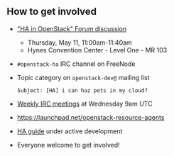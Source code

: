 <!-- .slide: data-state="normal" id="community" data-timing="50" -->
## How to get involved

*   ["HA in OpenStack" Forum discussion](https://www.openstack.org/summit/boston-2017/summit-schedule/events/18802/high-availability-in-openstack)
    *   Thursday, May 11, 11:00am-11:40am
    *   Hynes Convention Center - Level One - MR 103
*   `#openstack-ha` IRC channel on FreeNode
*   Topic category on `openstack-dev@` mailing list

        Subject: [HA] i can haz pets in my cloud?

*   [Weekly IRC meetings](https://wiki.openstack.org/wiki/Meetings/HATeamMeeting)
    at Wednesday 9am UTC
*   https://launchpad.net/openstack-resource-agents
*   [HA guide](http://docs.openstack.org/ha-guide/) under active development
*   Everyone welcome to get involved!
